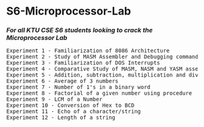 # S6-Microprocessor-Lab
<h3><b><em>For all KTU CSE S6 students looking to crack the Microprocessor Lab</em></b></h3>
<pre>
Experiment 1 - Familiarization of 8086 Architecture
Experiment 2 - Study of MASM Assembler and Debugging commands
Experiment 3 - Familiarization of DOS Interrupts
Experiment 4 - Comparative Study of MASM, NASM and YASM assemblers
Experiment 5 - Addition, subtraction, multiplication and division of 8-bit numbers
Experiment 6 - Average of 3 numbers
Experiment 7 - Number of 1's in a binary word
Experiment 8 - Factorial of a given number using procedure
Experiment 9 - LCM of a Number
Experiment 10 - Conversion of Hex to BCD
Experiment 11 - Echo of a character/string
Experiment 12 - Length of a string
</pre>

